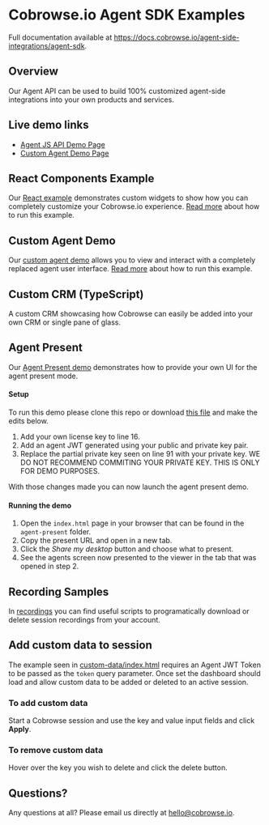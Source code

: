 # Cobrowse.io Agent SDK Examples

Full documentation available at https://docs.cobrowse.io/agent-side-integrations/agent-sdk.

## Overview

Our Agent API can be used to build 100% customized agent-side integrations into your own products and services.

## Live demo links

- [Agent JS API Demo Page](https://cobrowseio.github.io/cobrowse-agent-sdk-examples/react-example/)
- [Custom Agent Demo Page](https://cobrowseio.github.io/cobrowse-agent-sdk-examples/custom-agent-demo/)

## React Components Example

Our [React example](https://cobrowseio.github.io/cobrowse-agent-sdk-examples/react-example/) demonstrates custom widgets to show how you can completely customize your Cobrowse.io experience. [Read more](./react-example) about how to run this example.


## Custom Agent Demo

Our [custom agent demo](https://cobrowseio.github.io/cobrowse-agent-sdk-examples/custom-agent-demo/) allows you to view and interact with a completely replaced agent user interface. [Read more](./custom-agent-demo) about how to run this example.

## Custom CRM (TypeScript)
A custom CRM showcasing how Cobrowse can easily be added into your own CRM or single pane of glass.

## Agent Present

Our [Agent Present demo](https://cobrowseio.github.io/cobrowse-agent-sdk-examples/agent-present/) demonstrates how to provide your own UI for the agent present mode.

#### Setup

To run this demo please clone this repo or download [this file](https://cobrowseio.github.io/cobrowse-agent-sdk-examples/agent-present/index.html) and make the edits below.

1. Add your own license key to line 16.
2. Add an agent JWT generated using your public and private key pair.
3. Replace the partial private key seen on line 91 with your private key. WE DO NOT RECOMMEND COMMITING YOUR PRIVATE KEY. THIS IS ONLY FOR DEMO PURPOSES.

With those changes made you can now launch the agent present demo.

#### Running the demo

1. Open the `index.html` page in your browser that can be found in the `agent-present` folder.
2. Copy the present URL and open in a new tab.
3. Click the *Share my desktop* button and choose what to present.
4. See the agents screen now presented to the viewer in the tab that was opened in step 2.

## Recording Samples

In [recordings](recordings/) you can find useful scripts to programatically download or delete session recordings from your account.

## Add custom data to session

The example seen in [custom-data/index.html](custom-data/index.html) requires an Agent JWT Token to be passed as the `token` query parameter. Once set the dashboard should load and allow custom data to be added or deleted to an active session.

### To add custom data

Start a Cobrowse session and use the key and value input fields and click **Apply**.

### To remove custom data

Hover over the key you wish to delete and click the delete button.

## Questions?
Any questions at all? Please email us directly at [hello@cobrowse.io](mailto:hello@cobrowse.io).
